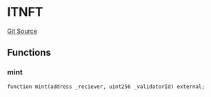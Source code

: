 # ITNFT
[Git Source](https://github.com/GadzeFinance/dappContracts/blob/c722006f91e5a8b00322356d0c967de90bbae6e0/src/interfaces/ITNFT.sol)


## Functions
### mint


```solidity
function mint(address _reciever, uint256 _validatorId) external;
```

